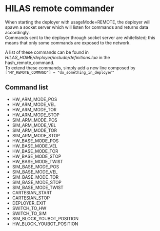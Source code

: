 HILAS remote commander
===

When starting the deployer with usageMode=REMOTE, the deployer will spawn a socket server which will listen for commands and returns data accordingly.  
Commands sent to the deployer through socket server are whitelisted; this means that only some commands are exposed to the network.  

A list of these commands can be found in _HILAS_HOME/deployer/include/definitions.lua_ in the hash_remote_command.  
To extend these commands, simply add a new line composed by `["MY_REMOTE_COMMAND"] = "do_something_in_deployer"`

Command list
---
* HW_ARM_MODE_POS
* HW_ARM_MODE_VEL
* HW_ARM_MODE_TOR
* HW_ARM_MODE_STOP
* SIM_ARM_MODE_POS
* SIM_ARM_MODE_VEL
* SIM_ARM_MODE_TOR
* SIM_ARM_MODE_STOP
* HW_BASE_MODE_POS
* HW_BASE_MODE_VEL
* HW_BASE_MODE_TOR
* HW_BASE_MODE_STOP
* HW_BASE_MODE_TWIST
* SIM_BASE_MODE_POS
* SIM_BASE_MODE_VEL
* SIM_BASE_MODE_TOR
* SIM_BASE_MODE_STOP
* SIM_BASE_MODE_TWIST
* CARTESIAN_START
* CARTESIAN_STOP
* DEPLOYER_EXIT
* SWITCH_TO_HW
* SWITCH_TO_SIM
* SIM_BLOCK_YOUBOT_POSITION
* HW_BLOCK_YOUBOT_POSITION